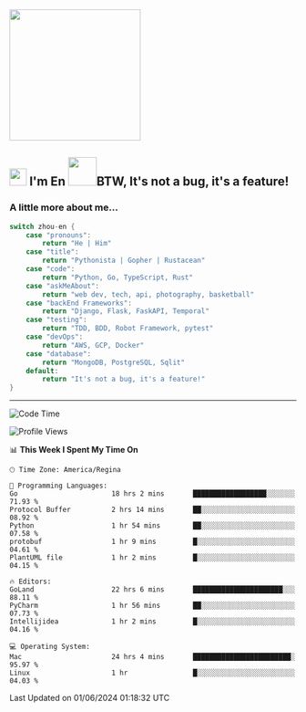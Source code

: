 <img align='center' src="https://media.giphy.com/media/GP1TJJSV4Ys1r64q2A/giphy.gif" width="230">

<h2><img src="https://emojis.slackmojis.com/emojis/images/1531849430/4246/blob-sunglasses.gif?1531849430" width="30"/> I'm En <img src="https://media.giphy.com/media/12oufCB0MyZ1Go/giphy.gif" width="50">BTW, It's not a bug, it's a feature!</h2>


<!-- <img align='right' src="https://media.giphy.com/media/M9gbBd9nbDrOTu1Mqx/giphy.gif" width="230"> -->


### A little more about me... 
<!--
```javascript
const zhou-en = {
    pronouns: "He" | "Him",
    title: "Pythonista" | "Gopher" | "Rustacean",
    code: ["Python", "Go", "Rust", "TypeScript"],
    askMeAbout: ["web dev", "tech", "app dev", "photography"],
    technologies: {
        backEnd: {
            python: ["Django", "Flask", "FaskAPI"],
            go: []
        },
        scraping: ["selenium", "scrapy", "spider"],
        testing: ["Robot Framework"],
        devOps: ["AWS", "Docker", "GCP", "Nginx"],
        databases: ["mongo", "postgresql", "sqlite"],
        misc: ["Firebase", "Heroku"]
    },
    architecture: ["Event Driven Architecture", "Microservices"],
    currentFocus: ["Temporal", "Rust"],
    funFact: "It's not a bug, it's a feature!"
};
```
  -->

```go
switch zhou-en {
    case "pronouns":
        return "He | Him"
    case "title":
        return "Pythonista | Gopher | Rustacean"
    case "code":
        return "Python, Go, TypeScript, Rust"
    case "askMeAbout":
        return "web dev, tech, api, photography, basketball"
    case "backEnd Frameworks":
        return "Django, Flask, FaskAPI, Temporal"
    case "testing":
        return "TDD, BDD, Robot Framework, pytest"
    case "devOps":
        return "AWS, GCP, Docker"
    case "database":
        return "MongoDB, PostgreSQL, Sqlit"
    default:
        return "It's not a bug, it's a feature!"
}
```




---
<!--START_SECTION:waka-->
![Code Time](http://img.shields.io/badge/Code%20Time-1%2C458%20hrs%2010%20mins-blue)

![Profile Views](http://img.shields.io/badge/Profile%20Views-0-blue)

📊 **This Week I Spent My Time On** 

```text
🕑︎ Time Zone: America/Regina

💬 Programming Languages: 
Go                       18 hrs 2 mins       ██████████████████░░░░░░░   71.93 % 
Protocol Buffer          2 hrs 14 mins       ██░░░░░░░░░░░░░░░░░░░░░░░   08.92 % 
Python                   1 hr 54 mins        ██░░░░░░░░░░░░░░░░░░░░░░░   07.58 % 
protobuf                 1 hr 9 mins         █░░░░░░░░░░░░░░░░░░░░░░░░   04.61 % 
PlantUML file            1 hr 2 mins         █░░░░░░░░░░░░░░░░░░░░░░░░   04.15 % 

🔥 Editors: 
GoLand                   22 hrs 6 mins       ██████████████████████░░░   88.11 % 
PyCharm                  1 hr 56 mins        ██░░░░░░░░░░░░░░░░░░░░░░░   07.73 % 
Intellijidea             1 hr 2 mins         █░░░░░░░░░░░░░░░░░░░░░░░░   04.16 % 

💻 Operating System: 
Mac                      24 hrs 4 mins       ████████████████████████░   95.97 % 
Linux                    1 hr                █░░░░░░░░░░░░░░░░░░░░░░░░   04.03 % 
```


 Last Updated on 01/06/2024 01:18:32 UTC
<!--END_SECTION:waka-->
